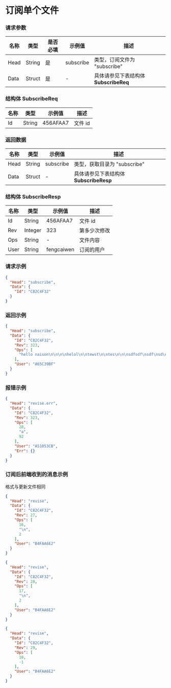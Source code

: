 # 订阅单个文件

### 请求参数

| 名称   | 类型     | 是否必填 | 示例值       | 描述                          |
|------|--------|------|-----------|-----------------------------|
| Head | String | 是    | subscribe | 类型，订阅文件为 "subscribe"        |
| Data | Struct | 是    | -         | 具体请参见下表结构体 **SubscribeReq** |

### 结构体 SubscribeReq

| 名称       | 类型              | 示例值              | 描述                      |
|----------|-----------------|------------------|-------------------------|
| Id       | String          | 456AFAA7         | 文件 id                   |

### 返回数据

| 名称   | 类型     | 示例值       | 描述                           |
|------|--------|-----------|------------------------------|
| Head | String | subscribe | 类型，获取目录为 "subscribe"         |
| Data | Struct | -         | 具体请参见下表结构体 **SubscribeResp** |

### 结构体 SubscribeResp

| 名称   | 类型      | 示例值        | 描述     |
|------|---------|------------|--------|
| Id   | String  | 456AFAA7   | 文件 id  |
| Rev  | Integer | 323        | 第多少次修改 |
| Ops  | String  | -          | 文件内容   |
| User | String  | fengcaiwen | 订阅的用户  |

### 请求示例

```json
{
  "Head": "subscribe",
  "Data": {
    "Id": "C82C4F32"
  }
}
```

### 返回示例

```json
{
  "Head": "subscribe",
  "Data": {
    "Id": "C82C4F32",
    "Rev": 323,
    "Ops": [
      "hello naison\n\n\n\nhelol\n\ntewst\n\ntes\n\n\nsdfsdf\nsdf\nsd\nfs\ndf\nsdf\n\nsdf\nsd\nf\n\nasdfasdf\n\n\nasdf\n\nasf\n\ns\ndf\n\nasd\n\nasf\n\naf\n\n😊\n"
    ],
    "User": "A65C39BF"
  }
}
```

### 报错示例

```json
{
  "Head": "revise.err",
  "Data": {
    "Id": "C82C4F32",
    "Rev": 323,
    "Ops": [
      28,
      "a",
      92
    ],
    "User": "A51053CB",
    "Err": {}
  }
}
```

### 订阅后前端收到的消息示例

格式与更新文件相同

```json
{
  "Head": "revise",
  "Data": {
    "Id": "C82C4F32",
    "Rev": 27,
    "Ops": [
      16,
      "\n",
      2
    ],
    "User": "B4FAA6E2"
  }
}
```

```json
{
  "Head": "revise",
  "Data": {
    "Id": "C82C4F32",
    "Rev": 28,
    "Ops": [
      17,
      "\n",
      2
    ],
    "User": "B4FAA6E2"
  }
}
```

```json
{
  "Head": "revise",
  "Data": {
    "Id": "C82C4F32",
    "Rev": 29,
    "Ops": [
      18,
      -1
    ],
    "User": "B4FAA6E2"
  }
}
```